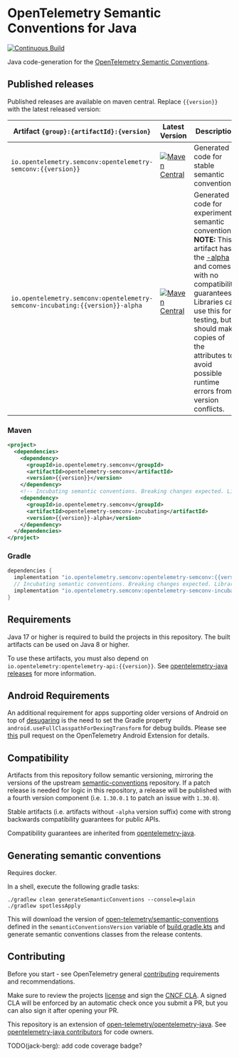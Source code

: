 # OpenTelemetry Semantic Conventions for Java
[![Continuous Build][ci-image]][ci-url]

Java code-generation for the [OpenTelemetry Semantic Conventions](https://github.com/open-telemetry/semantic-conventions).

## Published releases

Published releases are available on maven central. Replace `{{version}}` with the latest released version:

| Artifact `{group}:{artifactId}:{version}`                                     | Latest Version                                                   | Description                                                                                                                                                                                                                                                                                      |
|-------------------------------------------------------------------------------|------------------------------------------------------------------|--------------------------------------------------------------------------------------------------------------------------------------------------------------------------------------------------------------------------------------------------------------------------------------------------|
| `io.opentelemetry.semconv:opentelemetry-semconv:{{version}}`                  | [![Maven Central][maven-image-stable]][maven-url-stable]         | Generated code for stable semantic conventions.                                                                                                                                                                                                                                                  |        
| `io.opentelemetry.semconv:opentelemetry-semconv-incubating:{{version}}-alpha` | [![Maven Central][maven-image-incubating]][maven-url-incubating] | Generated code for experimental semantic conventions.</br>**NOTE:** This artifact has the [-alpha][versioning] and comes with no compatibility guarantees. Libraries can use this for testing, but should make copies of the attributes to avoid possible runtime errors from version conflicts. |        


### Maven

```xml
<project>
  <dependencies>
    <dependency>
      <groupId>io.opentelemetry.semconv</groupId>
      <artifactId>opentelemetry-semconv</artifactId>
      <version>{{version}}</version>
    </dependency>
    <!-- Incubating semantic conventions. Breaking changes expected. Library instrumentation SHOULD NOT depend on this. -->
    <dependency>
      <groupId>io.opentelemetry.semconv</groupId>
      <artifactId>opentelemetry-semconv-incubating</artifactId>
      <version>{{version}}-alpha</version>
    </dependency>
  </dependencies>
</project>
```

### Gradle

```groovy
dependencies {
  implementation "io.opentelemetry.semconv:opentelemetry-semconv:{{version}}"
  // Incubating semantic conventions. Breaking changes expected. Library instrumentation SHOULD NOT depend on this.
  implementation "io.opentelemetry.semconv:opentelemetry-semconv-incubating:{{version}}-alpha"
}
```

## Requirements

Java 17 or higher is required to build the projects in this repository. The built artifacts can be
used on Java 8 or higher.

To use these artifacts, you must also depend on `io.opentelemetry:opentelemetry-api:{{version}}`.
See [opentelemetry-java releases](https://github.com/open-telemetry/opentelemetry-java#releases) for
more information.

## Android Requirements

An additional requirement for apps supporting older versions of Android on top of 
[desugaring](https://github.com/open-telemetry/opentelemetry-java/blob/main/VERSIONING.md#language-version-compatibility) 
is the need to set the Gradle property `android.useFullClasspathForDexingTransform` for debug 
builds. Please see [this](https://github.com/open-telemetry/opentelemetry-android/pull/309) 
pull request on the OpenTelemetry Android Extension for details.

## Compatibility

Artifacts from this repository follow semantic versioning, mirroring the versions of the upstream [semantic-conventions](https://github.com/open-telemetry/semantic-conventions) repository. If a patch release is needed for logic in this repository, a release will be published with a fourth version component (i.e. `1.30.0.1` to patch an issue with `1.30.0`).  

Stable artifacts (i.e. artifacts without `-alpha` version suffix) come with strong backwards compatibility guarantees for public APIs.

Compatibility guarantees are inherited from [opentelemetry-java][versioning].

## Generating semantic conventions

Requires docker.

In a shell, execute the following gradle tasks:

```shell
./gradlew clean generateSemanticConventions --console=plain
./gradlew spotlessApply
```

This will download the version
of [open-telemetry/semantic-conventions](https://github.com/open-telemetry/semantic-conventions)
defined in the `semanticConventionsVersion` variable of [build.gradle.kts](./build.gradle.kts) and
generate semantic conventions classes from the release contents.

## Contributing

Before you start - see OpenTelemetry
general [contributing](https://github.com/open-telemetry/community/tree/main/guides/contributor)
requirements and recommendations.

Make sure to review the projects [license](LICENSE) and sign
the [CNCF CLA](https://identity.linuxfoundation.org/projects/cncf). A signed CLA will be enforced by
an automatic check once you submit a PR, but you can also sign it after opening your PR.

This repository is an extension
of [open-telemetry/opentelemetry-java](https://github.com/open-telemetry/opentelemetry-java).
See [opentelemetry-java contributors](https://github.com/open-telemetry/opentelemetry-java#contributing)
for code owners.

[ci-image]: https://github.com/open-telemetry/semantic-conventions-java/workflows/Build/badge.svg
[ci-url]: https://github.com/open-telemetry/semantic-conventions-java/actions?query=workflow%3Abuild+branch%3Amain
[maven-image-stable]: https://maven-badges.herokuapp.com/maven-central/io.opentelemetry.semconv/opentelemetry-semconv/badge.svg
[maven-url-stable]: https://maven-badges.herokuapp.com/maven-central/io.opentelemetry.semconv/opentelemetry-semconv
[maven-image-incubating]: https://maven-badges.herokuapp.com/maven-central/io.opentelemetry.semconv/opentelemetry-semconv-incubating/badge.svg
[maven-url-incubating]: https://maven-badges.herokuapp.com/maven-central/io.opentelemetry.semconv/opentelemetry-semconv-incubating
[versioning]: https://github.com/open-telemetry/opentelemetry-java/blob/main/VERSIONING.md

TODO(jack-berg): add code coverage badge?
